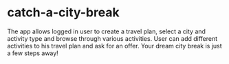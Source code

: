 # catch-a-city-break
The app allows logged in user to create a travel plan, select a city and activity type and browse through various activities. User can add different activities to his travel plan and ask for an offer. Your dream city break is just a few steps away!

